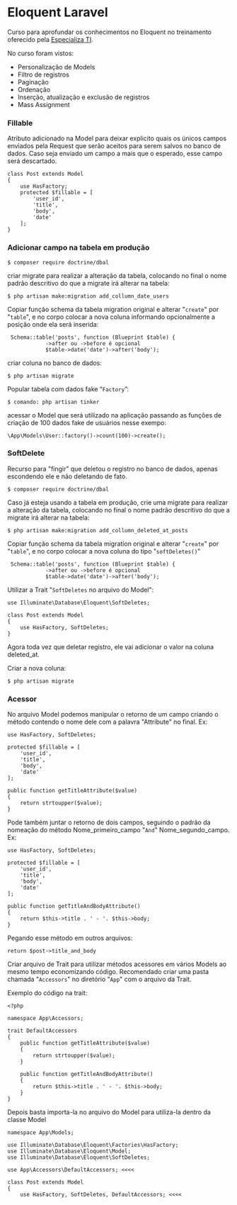 
# Eloquent Laravel

Curso para aprofundar os conhecimentos no Eloquent no treinamento oferecido pela [Especializa TI](https://especializati.com.br/).

No curso foram vistos:
- Personalização de Models
- Filtro de registros
- Paginação
- Ordenação
- Inserção, atualização e exclusão de registros
- Mass Assignment

### Fillable

Atributo adicionado na Model para deixar explicito quais os únicos campos enviados pela Request que serão
aceitos para serem salvos no banco de dados. Caso seja enviado um campo a mais que o esperado, esse campo será descartado.

```
class Post extends Model
{
    use HasFactory;
    protected $fillable = [
        'user_id',
        'title',
        'body',
        'date'
    ];
}
```

### Adicionar campo na tabela em produção

```
$ composer require doctrine/dbal
```


criar migrate para realizar a alteração da tabela, colocando no final o nome  padrão descritivo do que a migrate irá alterar na tabela:

```
$ php artisan make:migration add_collumn_date_users
```

Copiar função schema da tabela migration original e alterar "``create``" por "``table``", e no corpo colocar a nova coluna informando opcionalmente a posição onde ela será inserida:

```
 Schema::table('posts', function (Blueprint $table) {
            ->after ou ->before é opcional
            $table->date('date')->after('body');
```

criar coluna no banco de dados:

```
$ php artisan migrate
```

Popular tabela com dados fake “```Factory```”:

```
$ comando: php artisan tinker
```

acessar o Model que será utilizado na aplicação passando as funções de criação de 100 dados fake de usuários nesse exempo:
```
\App\Models\User::factory()->count(100)->create();
```

### SoftDelete

Recurso para "fingir" que deletou o registro no banco de dados, apenas escondendo ele e não deletando de fato.

```
$ composer require doctrine/dbal
```

Caso já esteja usando a tabela em produção, crie uma migrate para realizar a alteração da tabela, colocando no final o nome  padrão descritivo do que a migrate irá alterar na tabela:

```
$ php artisan make:migration add_collumn_deleted_at_posts
```

Copiar função schema da tabela migration original e alterar "``create``" por "``table``", e no corpo colocar a nova coluna do tipo "``softDeletes()``"

```
 Schema::table('posts', function (Blueprint $table) {
            ->after ou ->before é opcional
            $table->date('date')->after('body');
```

Utilizar a Trait "``SoftDeletes`` no arquivo do Model":

```
use Illuminate\Database\Eloquent\SoftDeletes;

class Post extends Model
{
    use HasFactory, SoftDeletes;
}
```

Agora toda vez que deletar registro, ele vai adicionar o valor na coluna deleted_at.

Criar a nova coluna:

```
$ php artisan migrate
```

### Acessor 
No arquivo Model podemos manipular o retorno de um campo criando o método contendo o nome dele com a palavra "Attribute" no final. Ex:

```
use HasFactory, SoftDeletes;

protected $fillable = [
    'user_id',
    'title',
    'body',
    'date'
];

public function getTitleAttribute($value)
{
    return strtoupper($value);
}
```

Pode também juntar o retorno de dois campos, seguindo o padrão da nomeação do método Nome_primeiro_campo "``And``" Nome_segundo_campo. Ex:

```
use HasFactory, SoftDeletes;

protected $fillable = [
    'user_id',
    'title',
    'body',
    'date'
];

public function getTitleAndBodyAttribute()
{
    return $this->title . ' - '. $this->body;
}
```

Pegando esse método em outros arquivos:

```
return $post->title_and_body
```

Criar arquivo de Trait para utilizar métodos acessores em vários Models ao mesmo tempo economizando código.
Recomendado criar uma pasta chamada "``Accessors``" no diretório "`App`" com o arquivo da Trait.

Exemplo do código na trait:

```
<?php

namespace App\Accessors;

trait DefaultAccessors
{
    public function getTitleAttribute($value)
    {
        return strtoupper($value);
    }

    public function getTitleAndBodyAttribute()
    {
        return $this->title . ' - '. $this->body;
    }
}
```

Depois basta importa-la no arquivo do Model para utiliza-la dentro da classe Model

```
namespace App\Models;

use Illuminate\Database\Eloquent\Factories\HasFactory;
use Illuminate\Database\Eloquent\Model;
use Illuminate\Database\Eloquent\SoftDeletes;

use App\Accessors\DefaultAccessors; <<<<

class Post extends Model
{
    use HasFactory, SoftDeletes, DefaultAccessors; <<<<
```